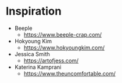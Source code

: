 # Inspiration

* Beeple
  * https://www.beeple-crap.com/
* Hokyoung Kim
  * https://www.hokyoungkim.com/
* Jessica Smith
  * https://artofjess.com/
* Katerina Kamprani
  * https://www.theuncomfortable.com/
